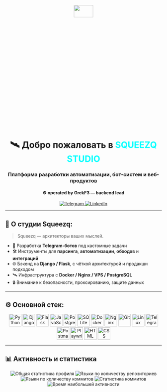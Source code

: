 <div align="center">

  <img src="https://media4.giphy.com/media/v1.Y2lkPTc5MGI3NjExeXlqZ21lcW94YXQ3cWk2d3dlcDA2Ym9qajF6NXBta3ZmY3FzdWt3dCZlcD12MV9pbnRlcm5hbF9naWZfYnlfaWQmY3Q9Zw/l2Sq5sLKyulQOQC8U/giphy.gif" height="10%" width="35%"/>

  <h1>🛰 Добро пожаловать в <span style="color:#00ffff;">SQUEEZQ STUDIO</span></h1>
  <h3>Платформа разработки автоматизации, бот-систем и веб-продуктов</h3>

  <h4>⚙️ operated by <b>GrekF3</b> — backend lead</h4>

  <div id="badges">
    <a href="https://t.me/GrekF3">
      <img src="https://img.shields.io/badge/Telegram-GrekF3-blue?style=for-the-badge&logo=telegram&logoColor=white" alt="Telegram"/>
    </a>
    <a href="https://linkedin.com/in/GrekF3">
      <img src="https://img.shields.io/badge/LinkedIn-GrekF3-blue?style=for-the-badge&logo=linkedin&logoColor=white" alt="LinkedIn"/>
    </a>
  </div>

</div>

---

## 🧠 О студии Squeezq:

> Squeezq — архитекторы ваших мыслей.

- 🤖 Разработка **Telegram-ботов** под кастомные задачи
- 🛠 Инструменты для **парсинга**, **автоматизации**, **обходов** и **интеграций**
- 🌐 Бэкенд на **Django / Flask**, с чёткой архитектурой и продакшн подходом
- 🛰 Инфраструктура с **Docker / Nginx / VPS / PostgreSQL**
- 🔒 Внимание к безопасности, проксированию, защите данных

---

## ⚙️ Основной стек:

<p align="center">
  <!-- Языки и фреймворки -->
  <img src="https://cdn.jsdelivr.net/gh/devicons/devicon/icons/python/python-original.svg" title="Python" width="40" />
  <img src="https://cdn.jsdelivr.net/gh/devicons/devicon/icons/django/django-plain.svg" title="Django" width="40" />
  <img src="https://cdn.jsdelivr.net/gh/devicons/devicon/icons/flask/flask-original.svg" title="Flask" width="40" />
  <img src="https://cdn.jsdelivr.net/gh/devicons/devicon/icons/javascript/javascript-original.svg" title="JavaScript" width="40" />

  <!-- Базы данных -->
  <img src="https://cdn.jsdelivr.net/gh/devicons/devicon/icons/postgresql/postgresql-original.svg" title="PostgreSQL" width="40" />
  <img src="https://cdn.jsdelivr.net/gh/devicons/devicon/icons/sqlite/sqlite-original.svg" title="SQLite" width="40" />

  <!-- DevOps / Web -->
  <img src="https://cdn.jsdelivr.net/gh/devicons/devicon/icons/docker/docker-original.svg" title="Docker" width="40" />
  <img src="https://cdn.jsdelivr.net/gh/devicons/devicon/icons/nginx/nginx-original.svg" title="Nginx" width="40" />
  <img src="https://cdn.jsdelivr.net/gh/devicons/devicon/icons/git/git-original.svg" title="Git" width="40" />
  <img src="https://cdn.jsdelivr.net/gh/devicons/devicon/icons/linux/linux-original.svg" title="Linux" width="40" />

  <!-- Специализация -->
  <img src="https://www.vectorlogo.zone/logos/telegram/telegram-icon.svg" title="Telegram Bots" width="40" />
  <img src="https://www.vectorlogo.zone/logos/getpostman/getpostman-icon.svg" title="Postman / API" width="40" />
  <img src="https://raw.githubusercontent.com/gilbarbara/logos/main/logos/playwright.svg" title="Playwright" width="40" />
  <img src="https://cdn.jsdelivr.net/gh/devicons/devicon/icons/html5/html5-original.svg" title="HTML" width="40" />
  <img src="https://cdn.jsdelivr.net/gh/devicons/devicon/icons/css3/css3-original.svg" title="CSS" width="40" />
</p>

---

## 📊 Активность и статистика

<p align="center">
  <!-- Общая статистика -->
  <img src="http://github-profile-summary-cards.vercel.app/api/cards/profile-details?username=GrekF3&theme=github_dark" alt="Общая статистика профиля" />

  <!-- Популярные языки -->
  <img src="http://github-profile-summary-cards.vercel.app/api/cards/repos-per-language?username=GrekF3&theme=github_dark" alt="Языки по количеству репозиториев" />
  <img src="http://github-profile-summary-cards.vercel.app/api/cards/most-commit-language?username=GrekF3&theme=github_dark" alt="Языки по количеству коммитов" />

  <!-- Время активности -->
  <img src="http://github-profile-summary-cards.vercel.app/api/cards/stats?username=GrekF3&theme=github_dark" alt="Статистика коммитов" />
  <img src="http://github-profile-summary-cards.vercel.app/api/cards/productive-time?username=GrekF3&theme=github_dark&utcOffset=3" alt="Время наибольшей активности" />
</p>
